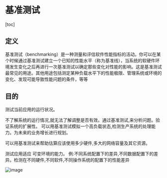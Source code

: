 # 基准测试

[toc]

## 定义

基准测试（benchmarking）是一种测量和评估软件性能指标的活动。你可以在某个时候通过基准测试建立一个已知的性能水平（称为基准线），当系统的软硬件环境发生变化之后再进行一次基准测试以确定那些变化对性能的影响。这是基准测试最常见的用途。其他用途包括测定某种负载水平下的性能极限、管理系统或环境的变化、发现可能导致性能问题的条件，等等

## 目的

测试当前应用的运行状况。

不了解系统的运行情况,就无法了解调整是否有效。通过基准测试,来分析问题。验证系统的扩展性。
可以用基准测试模拟一个高负载状态,检测生产系统的处理能力。为未来的业务增长进行规划。

可以用基准测试来帮助估算应该使用多少硬件,多大的网络容量及其它资源。

测试应用适应 可变环境的能力。
例:不同系统配置下的差异,不同数据配置下的差异。检测在不同硬件,不同软件,不同操作系统的配置下的性能差异



![image](https://static.lovedata.net/21-05-19-8574f46cafd2e0bc1e774ba8fbc8aeda.png-wm)